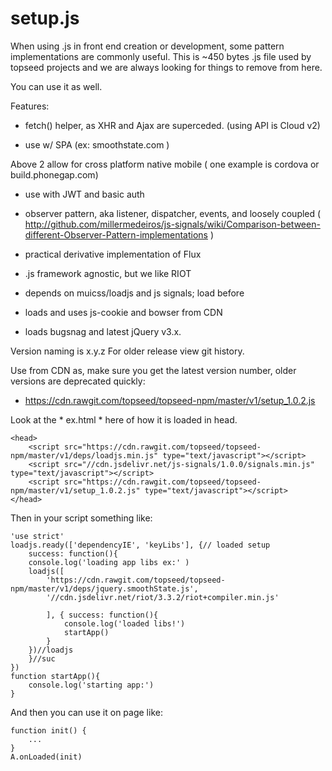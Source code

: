 # setup.js

When using .js in front end creation or development, some pattern implementations are commonly useful. This is ~450 bytes .js file used by topseed projects and we are always looking for things to remove from here. 

You can use it as well.

Features:

- fetch() helper, as XHR and Ajax are superceded. (using API is Cloud v2)

- use w/ SPA (ex: smoothstate.com )

Above 2 allow for cross platform native mobile ( one example is cordova or build.phonegap.com)

- use with JWT and basic auth

- observer pattern, aka listener, dispatcher, events, and loosely coupled ( http://github.com/millermedeiros/js-signals/wiki/Comparison-between-different-Observer-Pattern-implementations )

- practical derivative implementation of Flux

- .js framework agnostic, but we like RIOT

- depends on muicss/loadjs and js signals; load before

- loads and uses js-cookie and bowser from CDN

- loads bugsnag and latest jQuery v3.x.

Version naming is x.y.z
For older release view git history.

Use from CDN as, make sure you get the latest version number, older versions are deprecated quickly:
- <https://cdn.rawgit.com/topseed/topseed-npm/master/v1/setup_1.0.2.js>

Look at the * ex.html * here of how it is loaded in head.

	<head>
		<script src="https://cdn.rawgit.com/topseed/topseed-npm/master/v1/deps/loadjs.min.js" type="text/javascript"></script>
		<script src="//cdn.jsdelivr.net/js-signals/1.0.0/signals.min.js" type="text/javascript"></script>
		<script src="https://cdn.rawgit.com/topseed/topseed-npm/master/v1/setup_1.0.2.js" type="text/javascript"></script>
	</head>

Then in your script something like:

	'use strict'
	loadjs.ready(['dependencyIE', 'keyLibs'], {// loaded setup
		success: function(){
		console.log('loading app libs ex:' )
		loadjs([
			'https://cdn.rawgit.com/topseed/topseed-npm/master/v1/deps/jquery.smoothState.js',
			'//cdn.jsdelivr.net/riot/3.3.2/riot+compiler.min.js'

			], { success: function(){
				console.log('loaded libs!')
				startApp()
			}
		})//loadjs
		}//suc
	})
	function startApp(){
		console.log('starting app:')
	}

And then you can use it on page like:

	function init() {
		...
	}
	A.onLoaded(init)

